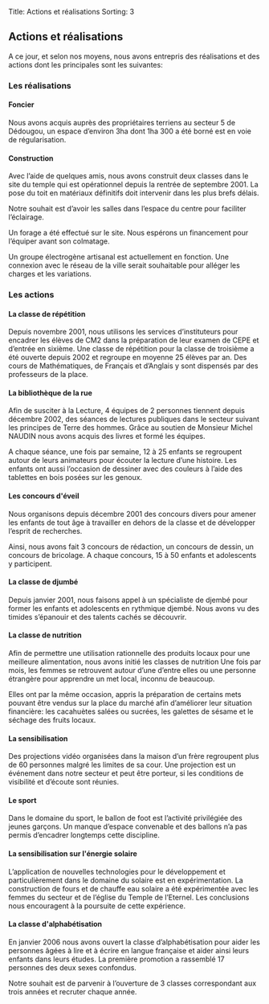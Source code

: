 Title: Actions et réalisations
Sorting: 3

Actions et réalisations
-----------------------

A ce jour, et selon nos moyens, nous  avons entrepris des réalisations et des
actions dont les principales sont les suivantes:

### Les réalisations ###


#### Foncier ####

Nous avons acquis auprès des propriétaires terriens au secteur 5 de Dédougou,
un espace d’environ  3ha dont 1ha 300 a été borné est en voie de
régularisation.

#### Construction ####

Avec l’aide de quelques amis, nous avons construit deux classes dans le site du
temple qui est opérationnel depuis la rentrée de septembre 2001. La pose du
toit en matériaux définitifs doit intervenir dans les plus brefs délais.

Notre souhait est d’avoir les salles dans l’espace du centre pour faciliter
l’éclairage.

Un forage a été effectué sur le site. Nous espérons un financement pour
l’équiper avant son colmatage.

Un groupe électrogène artisanal est actuellement en fonction.  Une connexion
avec le réseau de la ville serait souhaitable pour alléger les charges et les
variations.


### Les actions ###

#### La classe de répétition ####

Depuis novembre 2001, nous utilisons les services d’instituteurs pour encadrer
les élèves de CM2 dans la préparation de leur examen de CEPE et d’entrée en
sixième.  Une classe de répétition pour la classe de troisième a été ouverte
depuis 2002 et regroupe en moyenne 25 élèves par an. Des cours de
Mathématiques, de Français et d’Anglais y sont dispensés par des professeurs de
la place.

#### La bibliothèque de la rue ####

Afin de susciter à la Lecture, 4 équipes de 2 personnes tiennent depuis
décembre 2002, des séances de lectures publiques dans le secteur suivant les
principes de Terre des hommes.  Grâce au soutien de Monsieur Michel NAUDIN
nous  avons acquis des livres et formé les équipes.

A chaque séance, une fois par semaine, 12 à 25 enfants se regroupent autour de
leurs animateurs pour écouter la lecture d’une histoire.  Les enfants ont aussi
l’occasion de dessiner avec des couleurs à l’aide des tablettes en bois posées
sur les genoux.

#### Les concours d'éveil ####

Nous organisons depuis décembre 2001 des concours divers pour amener les
enfants de tout âge à travailler en dehors de la classe et de développer
l’esprit de recherches.

Ainsi, nous  avons fait 3 concours de rédaction, un concours de dessin, un
concours de bricolage.  A chaque concours, 15 à  50 enfants et adolescents y
participent.

#### La classe de djumbé ####

Depuis janvier 2001, nous  faisons appel à un spécialiste de djembé pour former
les enfants et adolescents en rythmique djembé.  Nous  avons vu des timides
s’épanouir et des talents cachés se découvrir.

#### La classe de nutrition ####

Afin de permettre une utilisation rationnelle des produits locaux pour une
meilleure alimentation, nous  avons initié les classes de nutrition Une fois
par mois, les femmes se retrouvent autour d’une d’entre elles ou une personne
étrangère pour apprendre un met local, inconnu de beaucoup.

Elles ont par la même occasion, appris la préparation de certains mets pouvant
être vendus sur la place du marché afin d’améliorer leur situation financière:
les cacahuètes salées ou sucrées, les galettes de sésame et le séchage des
fruits locaux.

#### La sensibilisation ####

Des projections vidéo organisées dans la maison d’un frère regroupent plus de
60 personnes malgré les limites de sa cour.  Une projection est un événement
dans notre secteur et peut être porteur, si les conditions de visibilité et
d’écoute sont réunies.

#### Le sport ####

Dans le domaine du sport, le ballon de foot est l’activité privilégiée des
jeunes garçons.  Un manque d’espace convenable et des ballons n’a pas permis
d’encadrer longtemps cette discipline.

#### La sensibilisation sur l'énergie solaire ####

L’application de nouvelles technologies pour le développement et
particulièrement dans le domaine du solaire est en expérimentation.  La
construction de fours et de chauffe eau solaire a été expérimentée avec les
femmes du secteur et de l’église du Temple de l’Eternel.  Les conclusions nous
encouragent à la poursuite de cette expérience.

#### La classe d'alphabétisation ####

En janvier 2006 nous avons ouvert la classe d’alphabétisation pour aider les
personnes âgées à lire et à écrire en langue française et aider ainsi leurs
enfants dans leurs études.  La première promotion a rassemblé 17 personnes des
deux sexes confondus.

Notre souhait est de parvenir à l’ouverture de 3 classes correspondant aux
trois années et recruter chaque année.

